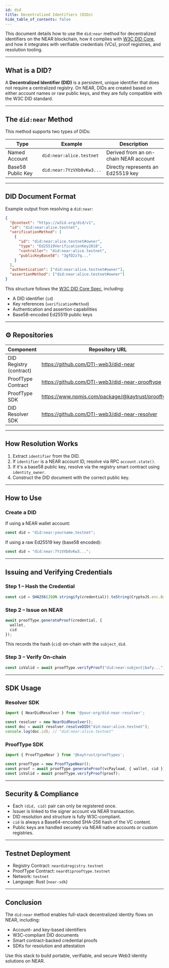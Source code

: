 ```yaml
---
id: did
title: Decentralized Identifiers (DIDs)
hide_table_of_contents: false
---
```


This document details how to use the `did:near` method for decentralized identifiers on the NEAR blockchain, how it complies with [W3C DID Core](https://www.w3.org/TR/did-core/), and how it integrates with verifiable credentials (VCs), proof registries, and resolution tooling.

---

## What is a DID?

A **Decentralized Identifier (DID)** is a persistent, unique identifier that does not require a centralized registry. On NEAR, DIDs are created based on either account names or raw public keys, and they are fully compatible with the W3C DID standard.

---

## The `did:near` Method

This method supports two types of DIDs:

| Type               | Example                                | Description                          |
|--------------------|----------------------------------------|--------------------------------------|
| Named Account      | `did:near:alice.testnet`               | Derived from an on-chain NEAR account |
| Base58 Public Key  | `did:near:7YzVXb8vKw3...`              | Directly represents an Ed25519 key   |

---

## DID Document Format

Example output from resolving a `did:near`:

```json
{
  "@context": "https://w3id.org/did/v1",
  "id": "did:near:alice.testnet",
  "verificationMethod": [
    {
      "id": "did:near:alice.testnet#owner",
      "type": "Ed25519VerificationKey2018",
      "controller": "did:near:alice.testnet",
      "publicKeyBase58": "3gfD2z7q..."
    }
  ],
  "authentication": ["did:near:alice.testnet#owner"],
  "assertionMethod": ["did:near:alice.testnet#owner"]
}
```

This structure follows the [W3C DID Core Spec](https://www.w3.org/TR/did-core/), including:

- A DID identifier (`id`)
- Key references (`verificationMethod`)
- Authentication and assertion capabilities
- Base58-encoded Ed25519 public keys

---

## ⚙️ Repositories

| Component       | Repository URL |
|----------------|----------------|
| DID Registry (contract) | https://github.com/DTI-web3/did-near |
| ProofType Contract       | https://github.com/DTI-web3/did-near-prooftype |
| ProofType SDK            | https://www.npmjs.com/package/@kaytrust/prooftypes |
| DID Resolver SDK         | https://github.com/DTI-web3/did-near-resolver |

---

## How Resolution Works

1. Extract `identifier` from the DID.
2. If `identifier` is a NEAR account ID, resolve via RPC `account.state()`.
3. If it's a base58 public key, resolve via the registry smart contract using `identity_owner`.
4. Construct the DID document with the correct public key.

---

## How to Use

### Create a DID

If using a NEAR wallet account:
```ts
const did = "did:near:yourname.testnet";
```

If using a raw Ed25519 key (base58 encoded):
```ts
const did = "did:near:7YzVXb8vKw3...";
```

---

## Issuing and Verifying Credentials

### Step 1 – Hash the Credential

```ts
const cid = SHA256(JSON.stringify(credential)).toString(CryptoJS.enc.Base64);
```

### Step 2 – Issue on NEAR

```ts
await proofType.generateProof(credential, {
  wallet,
  cid
});
```

This records the hash (`cid`) on-chain with the `subject_did`.

### Step 3 – Verify On-chain

```ts
const isValid = await proofType.verifyProof("did:near:subject|bafy..."); // returns true or false
```

---

## SDK Usage

### Resolver SDK

```ts
import { NearDidResolver } from '@your-org/did-near-resolver';

const resolver = new NearDidResolver();
const doc = await resolver.resolveDID("did:near:alice.testnet");
console.log(doc.id); // "did:near:alice.testnet"
```

### ProofType SDK

```ts
import { ProofTypeNear } from '@kaytrust/prooftypes';

const proofType = new ProofTypeNear();
const proof = await proofType.generateProof(vcPayload, { wallet, cid });
const isValid = await proofType.verifyProof(proof);
```

---

## Security & Compliance

- Each `(did, cid)` pair can only be registered once.
- Issuer is linked to the signer account via NEAR transaction.
- DID resolution and structure is fully W3C-compliant.
- `cid` is always a Base64-encoded SHA-256 hash of the VC content.
- Public keys are handled securely via NEAR native accounts or custom registries.

---

## Testnet Deployment

- Registry Contract: `neardidregistry.testnet`
- ProofType Contract: `neardtiprooftype.testnet`
- Network: `testnet`
- Language: Rust (`near-sdk`)

---

## Conclusion

The `did:near` method enables full-stack decentralized identity flows on NEAR, including:

- Account- and key-based identifiers
- W3C-compliant DID documents
- Smart contract-backed credential proofs
- SDKs for resolution and attestation

Use this stack to build portable, verifiable, and secure Web3 identity solutions on NEAR.
